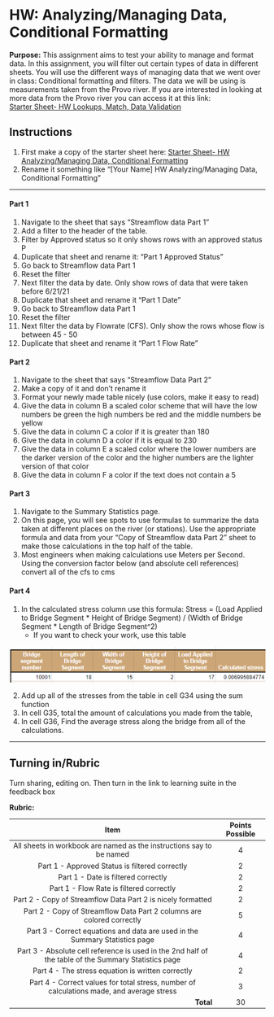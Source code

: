 #  HW: Analyzing/Managing Data, Conditional Formatting

**Purpose:** This assignment aims to test your ability to manage and format data. In this assignment, you will filter out certain types of data in different sheets. You will use the different ways of managing data that we went over in class: Conditional formatting and filters. The data we will be using is measurements taken from the Provo river. If you are interested in looking at more data from the Provo river you can access it at this link: 
</br> [Starter Sheet- HW Lookups, Match, Data Validation]([https://docs.google.com/spreadsheets/d/1AVq6HfUD7hCXnJXD6L9dSqogVHGz_7yDUDuqRiZO5n0/edit?usp=sharing](https://docs.google.com/spreadsheets/d/1z9aHndUNtykZRRPncvE9h9ZbW7JfEta5npLSiirBanQ/edit?usp=sharing))


## Instructions
1. First make a copy of the starter sheet here:
   [Starter Sheet- HW Analyzing/Managing Data, Conditional Formatting]([https://docs.google.com/spreadsheets/d/1AVq6HfUD7hCXnJXD6L9dSqogVHGz_7yDUDuqRiZO5n0/edit?usp=sharing](https://docs.google.com/spreadsheets/d/1z9aHndUNtykZRRPncvE9h9ZbW7JfEta5npLSiirBanQ/edit?usp=sharing))
2. Rename it something like “[Your Name] HW Analyzing/Managing Data, Conditional Formatting”

---

#### Part 1

1. Navigate to the sheet that says “Streamflow data Part 1”
2. Add a filter to the header of the table.
3. Filter by Approved status so it only shows rows with an approved status P
4. Duplicate that sheet and rename it: “Part 1 Approved Status”
5. Go back to Streamflow data Part 1
6. Reset the filter
7. Next filter the data by date. Only show rows of data that were taken before 6/21/21
8. Duplicate that sheet and rename it “Part 1 Date”
9. Go back to Streamflow data Part 1
10. Reset the filter
11. Next filter the data by Flowrate (CFS). Only show the rows whose flow is between 45 - 50
12. Duplicate that sheet and rename it “Part 1 Flow Rate”

#### Part 2

1. Navigate to the sheet that says “Streamflow Data Part 2”
2. Make a copy of it and don’t rename it
3. Format your newly made table nicely (use colors, make it easy to read)
4. Give the data in column B a scaled color scheme that will have the low numbers be green the high numbers be red and the middle numbers be yellow
5. Give the data in column C a color if it is greater than 180
6. Give the data in column D a color if it is equal to 230
7. Give the data in column E a scaled color where the lower numbers are the darker version of the color and the higher numbers are the lighter version of that color
8. Give the data in column F a color if the text does not contain a 5

#### Part 3

1. Navigate to the Summary Statistics page.
2. On this page, you will see spots to use formulas to summarize the data taken at different places on the river (or stations). Use the appropriate formula and data from your “Copy of Streamflow data Part 2” sheet to make those calculations in the top half of the table.
3. Most engineers when making calculations use Meters per Second. Using the conversion factor below (and absolute cell references) convert all of the cfs to cms

#### Part 4

1. In the calculated stress column use this formula: Stress = (Load Applied to Bridge Segment * Height of Bridge Segment) / (Width of Bridge Segment * Length of Bridge Segment^2)
   * If you want to check your work, use this table

![HW_1.3_Stressssss.png](images/HW_1.3_Stressssss.png)

2. Add up all of the stresses from the table in cell G34 using the sum function
3. In cell G35, total the amount of calculations you made from the table,
4. In cell G36, Find the average stress along the bridge from all of the calculations.

---

## Turning in/Rubric
Turn sharing, editing on. Then turn in the link to learning suite in the feedback box

**Rubric:**

|                       Item                       | Points Possible |
|:------------------------------------------------:|:---------------:|
|All sheets in workbook are named as the instructions say to be named |        4        |
| Part 1 - Approved Status is filtered correctly   |       2         |
| Part 1 - Date  is filtered correctly         |       2         |
| Part 1 - Flow Rate is filtered correctly|       2         |
| Part 2 - Copy of Streamflow Data Part 2 is nicely formatted |       2         |
| Part 2 - Copy of Streamflow Data Part 2 columns are colored correctly           |       5         |
| Part 3 - Correct equations and data are used in the Summary Statistics page                |       4         |
| Part 3 - Absolute cell reference is used in the 2nd half of the table of the Summary Statistics page        |       4         |
| Part 4 - The stress equation is written correctly             |        2        |
| Part 4 - Correct values for total stress, number of calculations made, and average stress                   |        3        |
|  <div style="text-align: right">**Total**</div>  |       30        |
